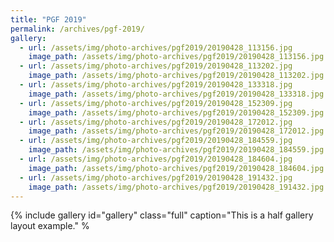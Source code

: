 ```yaml
---
title: "PGF 2019"
permalink: /archives/pgf-2019/
gallery:
  - url: /assets/img/photo-archives/pgf2019/20190428_113156.jpg
    image_path: /assets/img/photo-archives/pgf2019/20190428_113156.jpg
  - url: /assets/img/photo-archives/pgf2019/20190428_113202.jpg
    image_path: /assets/img/photo-archives/pgf2019/20190428_113202.jpg
  - url: /assets/img/photo-archives/pgf2019/20190428_133318.jpg
    image_path: /assets/img/photo-archives/pgf2019/20190428_133318.jpg
  - url: /assets/img/photo-archives/pgf2019/20190428_152309.jpg
    image_path: /assets/img/photo-archives/pgf2019/20190428_152309.jpg
  - url: /assets/img/photo-archives/pgf2019/20190428_172012.jpg
    image_path: /assets/img/photo-archives/pgf2019/20190428_172012.jpg
  - url: /assets/img/photo-archives/pgf2019/20190428_184559.jpg
    image_path: /assets/img/photo-archives/pgf2019/20190428_184559.jpg
  - url: /assets/img/photo-archives/pgf2019/20190428_184604.jpg
    image_path: /assets/img/photo-archives/pgf2019/20190428_184604.jpg
  - url: /assets/img/photo-archives/pgf2019/20190428_191432.jpg
    image_path: /assets/img/photo-archives/pgf2019/20190428_191432.jpg
---
```


{% include gallery id="gallery" class="full" caption="This is a half gallery layout example." %